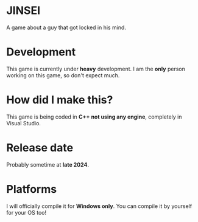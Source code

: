 # JINSEI
A game about a guy that got locked in his mind.

# Development
This game is currently under **heavy** development.
I am the **only** person working on this game, so don't expect much.

# How did I make this?
This game is being coded in **C++ not using any engine**, completely in Visual Studio.

# Release date
Probably sometime at **late 2024**.

# Platforms
I will officially compile it for **Windows only**. You can compile it by yourself for your OS too!

